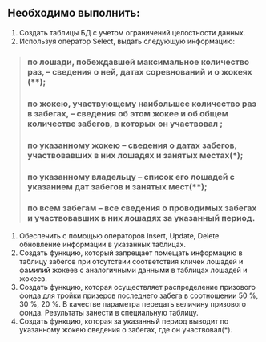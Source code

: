 ## Необходимо выполнить:
1. Создать таблицы БД с учетом ограничений целостности данных.
1. Используя оператор Select, выдать следующую информацию:

> ### по лошади, побеждавшей максимальное количество раз, – сведения о ней, датах соревнований и о жокеях (**);
> ### по жокею, участвующему наибольшее количество раз в забегах, – сведения об этом жокее и об общем количестве забегов, в которых он участвовал ;
> ### по указанному жокею – сведения о датах забегов, участвовавших в них лошадях и занятых местах(*);
> ### по указанному владельцу – список его лошадей с указанием дат забегов и занятых мест(**);
> ### по всем забегам – все сведения о проводимых забегах и участвовавших в них лошадях за указанный период.


1. Обеспечить с помощью операторов Insert, Update, Delete обновление информации в
указанных таблицах.
1. Создать функцию, который запрещает помещать информацию в таблицу забегов при
отсутствии соответствия кличек лошадей и фамилий жокеев с аналогичными данными в
таблицах лошадей и жокеев.
1. Создать функцию, которая осуществляет распределение призового фонда для тройки
призеров последнего забега в соотношении 50 %, 30 %, 20 %. В качестве параметра
передать величину призового фонда. Результаты занести в специальную таблицу.
1. Создать функцию, которая за указанный период выводит по указанному жокею
сведения о забегах, где он участвовал(*).
